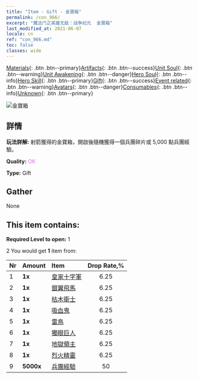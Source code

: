 ```yaml
---
title: "Item - Gift - 金寶箱"
permalink: /con_966/
excerpt: "魔法门之英雄无敌：战争纪元  金寶箱"
last_modified_at: 2021-06-07
locale: cn
ref: "con_966.md"
toc: false
classes: wide
---
```

 [Materials](/ItemsCN/){: .btn .btn--primary}[Artifacts](/ItemsCN/Artifacts/){: .btn .btn--success}[Unit Soul](/ItemsCN/UnitSoul/){: .btn .btn--warning}[Unit Awakening](/ItemsCN/UnitAwakening/){: .btn .btn--danger}[Hero Soul](/ItemsCN/HeroSoul/){: .btn .btn--info}[Hero Skill](/ItemsCN/HeroSkill/){: .btn .btn--primary}[Gift](/ItemsCN/Gift/){: .btn .btn--success}[Event related](/ItemsCN/Events/){: .btn .btn--warning}[Avatars](/ItemsCN/Avatars/){: .btn .btn--danger}[Consumables](/ItemsCN/Consumables/){: .btn .btn--info}[Unknown](/ItemsCN/Unknown/){: .btn .btn--primary}

 ![金寶箱](/images/t/i_50003.png)

## 詳情
 **玩法詳解:** 射箭獲得的金寶箱，開啟後隨機獲得一個兵團碎片或 5,000 點兵團經驗。

 **Quality:** <span style="color: #DA70D6">OK</span>

 **Type:** Gift

## Gather

  None

## This item contains:

 **Required Level to open:** 1

 2 You would get **1** item  from:

  | Nr | Amount |     Item    | Drop Rate,% |
  |:---|:-------|:------------|:---------:|
  | 1 |  **1x** | [皇家十字軍](/cn/Items/unt_193/) | 6.25 | 
  | 2 |  **1x** | [銀翼飛馬](/cn/Items/unt_202/) | 6.25 | 
  | 3 |  **1x** | [枯木衛士](/cn/Items/unt_203/) | 6.25 | 
  | 4 |  **1x** | [吸血鬼](/cn/Items/unt_211/) | 6.25 | 
  | 5 |  **1x** | [雷鳥](/cn/Items/unt_221/) | 6.25 | 
  | 6 |  **1x** | [獨眼巨人](/cn/Items/unt_222/) | 6.25 | 
  | 7 |  **1x** | [地獄領主](/cn/Items/unt_230/) | 6.25 | 
  | 8 |  **1x** | [烈火精靈](/cn/Items/unt_231/) | 6.25 | 
  | 9 |  **5000x** | [兵團經驗](/cn/Items/con_902/) | 50 | 
